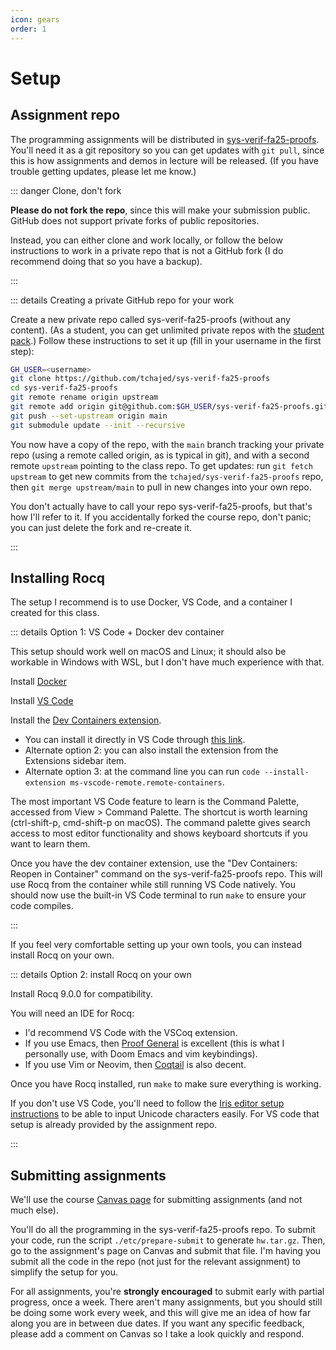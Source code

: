 ```yaml
---
icon: gears
order: 1
---
```


# Setup

## Assignment repo

The programming assignments will be distributed in [sys-verif-fa25-proofs](https://github.com/tchajed/sys-verif-fa25-proofs). You'll need it as a git repository so you can get updates with `git pull`, since this is how assignments and demos in lecture will be released. (If you have trouble getting updates, please let me know.)

::: danger Clone, don't fork

**Please do not fork the repo**, since this will make your submission public. GitHub does not support private forks of public repositories.

Instead, you can either clone and work locally, or follow the below instructions to work in a private repo that is not a GitHub fork (I do recommend doing that so you have a backup).

:::

::: details Creating a private GitHub repo for your work

Create a new private repo called sys-verif-fa25-proofs (without any content). (As a student, you can get unlimited private repos with the [student pack](https://education.github.com/pack/join).) Follow these instructions to set it up (fill in your username in the first step):

```bash
GH_USER=<username>
git clone https://github.com/tchajed/sys-verif-fa25-proofs
cd sys-verif-fa25-proofs
git remote rename origin upstream
git remote add origin git@github.com:$GH_USER/sys-verif-fa25-proofs.git
git push --set-upstream origin main
git submodule update --init --recursive
```

You now have a copy of the repo, with the `main` branch tracking your private repo (using a remote called origin, as is typical in git), and with a second remote `upstream` pointing to the class repo. To get updates: run `git fetch upstream` to get new commits from the `tchajed/sys-verif-fa25-proofs` repo, then `git merge upstream/main` to pull in new changes into your own repo.

You don't actually have to call your repo sys-verif-fa25-proofs, but that's how I'll refer to it. If you accidentally forked the course repo, don't panic; you can just delete the fork and re-create it.

:::

## Installing Rocq

The setup I recommend is to use Docker, VS Code, and a container I created for this class.

::: details Option 1: VS Code + Docker dev container

This setup should work well on macOS and Linux; it should also be workable in Windows with WSL, but I don't have much experience with that.

Install [Docker](https://www.docker.com/get-started/)

Install [VS Code](https://code.visualstudio.com/)

Install the [Dev Containers extension](https://marketplace.visualstudio.com/items?itemName=ms-vscode-remote.remote-containers).

- You can install it directly in VS Code through [this link](vscode:extension/ms-vscode-remote.remote-containers).
- Alternate option 2: you can also install the extension from the Extensions sidebar item.
- Alternate option 3: at the command line you can run `code --install-extension ms-vscode-remote.remote-containers`.

The most important VS Code feature to learn is the Command Palette, accessed from View > Command Palette. The shortcut is worth learning (ctrl-shift-p, cmd-shift-p on macOS). The command palette gives search access to most editor functionality and shows keyboard shortcuts if you want to learn them.

Once you have the dev container extension, use the "Dev Containers: Reopen in Container" command on the sys-verif-fa25-proofs repo. This will use Rocq from the container while still running VS Code natively. You should now use the built-in VS Code terminal to run `make` to ensure your code compiles.

:::

If you feel very comfortable setting up your own tools, you can instead install Rocq on your own.

::: details Option 2: install Rocq on your own

Install Rocq 9.0.0 for compatibility.

You will need an IDE for Rocq:

- I'd recommend VS Code with the VSCoq extension.
- If you use Emacs, then [Proof General](https://proofgeneral.github.io/) is excellent (this is what I personally use, with Doom Emacs and vim keybindings).
- If you use Vim or Neovim, then [Coqtail](https://github.com/whonore/Coqtail) is also decent.

Once you have Rocq installed, run `make` to make sure everything is working.

If you don't use VS Code, you'll need to follow the [Iris editor setup instructions](https://gitlab.mpi-sws.org/iris/iris/-/blob/master/docs/editor.md?ref_type=heads) to be able to input Unicode characters easily. For VS code that setup is already provided by the assignment repo.

:::

## Submitting assignments

We'll use the course [Canvas page](https://canvas.wisc.edu/courses/477243) for submitting assignments (and not much else).

You'll do all the programming in the sys-verif-fa25-proofs repo. To submit your code, run the script `./etc/prepare-submit` to generate `hw.tar.gz`. Then, go to the assignment's page on Canvas and submit that file. I'm having you submit all the code in the repo (not just for the relevant assignment) to simplify the setup for you.

For all assignments, you're **strongly encouraged** to submit early with partial progress, once a week. There aren't many assignments, but you should still be doing some work every week, and this will give me an idea of how far along you are in between due dates. If you want any specific feedback, please add a comment on Canvas so I take a look quickly and respond.
